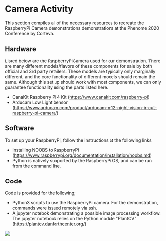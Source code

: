 # Camera Activity

This section compiles all of the necessary resources to recreate the RaspberryPi Camera demonstrations 
demonstrations at the Phenome 2020 Conference by Corteva.

## Hardware
Listed below are the RaspberryPiCamera used for our demonstration. There are many different models/flavors of these components for sale by both official and 3rd party retailers. These models are typically only marginally different, and the core functionality of different models should remain the same. Although this set up should work with most components, we can only guarantee functionality using
the parts listed here.

+ CanaKit Raspberry Pi 4 Kit (https://www.canakit.com/raspberry-pi)
+ Arducam Low Light Sensor (https://www.arducam.com/product/arducam-m12-night-vision-ir-cut-raspberry-pi-camera/)

## Software
To set up your RaspberryPi, follow the instructions at the following links
+ Installing NOOBS to RaspberryPi (https://www.raspberrypi.org/documentation/installation/noobs.md)
+ Python is natively supported by the RaspberryPi OS, and can be run from the command line.  

## Code
Code is provided for the following;
+ Python3 scripts to use the RaspberryPi camera. For the demonstration, commands were issued remotely via ssh.
+ A jupyter notebok demonstrating a possible image processing workflow. The jupyter notebook relies on the Python module "PlantCV" (https://plantcv.danforthcenter.org/)

![](./Sensors_and_Imaging_Images/RaspiCamera_1.jpg)

 
